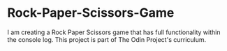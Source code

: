 # Rock-Paper-Scissors-Game
I am creating a Rock Paper Scissors game that has full functionality within the console log.
This project is part of The Odin Project's curriculum.
